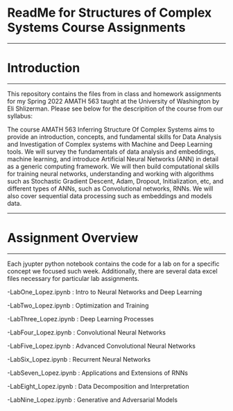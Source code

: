 # ReadMe for Structures of Complex Systems Course Assignments

--------------------------------------------------------------------------------------
# Introduction
--------------------------------------------------------------------------------------
This repository contains the files from in class and homework assignments for my Spring 2022 AMATH 563 taught at the University of Washington by Eli Shlizerman. Please see below for the descripition of the course from our syllabus:

The course AMATH 563 Inferring Structure Of Complex Systems aims to provide an introduction, concepts, and fundamental skills for Data Analysis and Investigation of Complex systems with Machine and Deep Learning tools.
We will survey the fundamentals of data analysis and embeddings, machine learning, and introduce Artificial Neural Networks (ANN)  in detail as a generic computing framework. We will then build computational skills for training neural networks, understanding and working with algorithms such as Stochastic Gradient Descent, Adam, Dropout, Initialization, etc, and different types of ANNs, such as Convolutional networks, RNNs. We will also cover sequential data processing such as embeddings and models data.

--------------------------------------------------------------------------------------
# Assignment Overview
--------------------------------------------------------------------------------------

Each jyupter python notebook contains the code for a lab on for a specific concept we focused such week. Additionally, there are several data excel files necessary for particular lab assignments.

-LabOne_Lopez.ipynb : Intro to Neural Networks and Deep Learning

-LabTwo_Lopez.ipynb : Optimization and Training

-LabThree_Lopez.ipynb : Deep Learning Processes

-LabFour_Lopez.ipynb : Convolutional Neural Networks

-LabFive_Lopez.ipynb : Advanced Convolutional Neural Networks

-LabSix_Lopez.ipynb : Recurrent Neural Networks

-LabSeven_Lopez.ipynb : Applications and Extensions of RNNs

-LabEight_Lopez.ipynb : Data Decomposition and Interpretation

-LabNine_Lopez.ipynb : Generative and Adversarial Models
